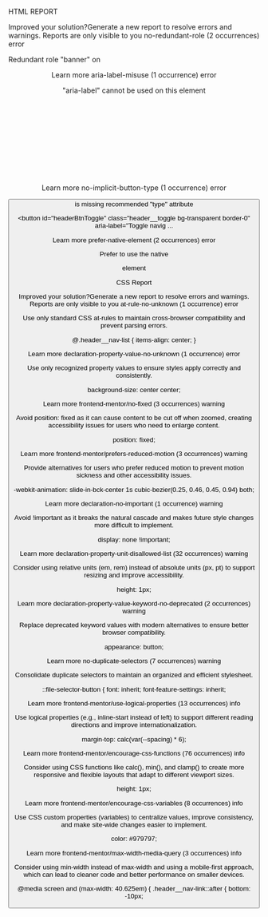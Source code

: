 HTML REPORT 

Improved your solution?Generate a new report to resolve errors and warnings.
Reports are only visible to you
no-redundant-role
(2 occurrences)
error

Redundant role "banner" on <header>

<header id="header" class="header h-fit fixed top-0 left-0 w-full lg:pt-[30px]" role="banner">

Learn more
aria-label-misuse
(1 occurrence)
error

"aria-label" cannot be used on this element

<svg class="logo w-[40px] h-[40px]" aria-label="Bookmark logo">

Learn more
no-implicit-button-type
(1 occurrence)
error

<button> is missing recommended "type" attribute

<button id="headerBtnToggle" class="header__toggle bg-transparent border-0" aria-label="Toggle navig ...

Learn more
prefer-native-element
(2 occurrences)
error

Prefer to use the native <section> element

<div class="hero flex gap-12 items-center mx-auto" aria-labelledby="hero-title" role="region" data-a ...

---
 
CSS Report 


Improved your solution?Generate a new report to resolve errors and warnings.
Reports are only visible to you
at-rule-no-unknown
(1 occurrence)
error

Use only standard CSS at-rules to maintain cross-browser compatibility and prevent parsing errors.

@.header__nav-list {
  items-align: center;
}

Learn more
declaration-property-value-no-unknown
(1 occurrence)
error

Use only recognized property values to ensure styles apply correctly and consistently.

background-size: center center;

Learn more
frontend-mentor/no-fixed
(3 occurrences)
warning

Avoid position: fixed as it can cause content to be cut off when zoomed, creating accessibility issues for users who need to enlarge content.

position: fixed;

Learn more
frontend-mentor/prefers-reduced-motion
(3 occurrences)
warning

Provide alternatives for users who prefer reduced motion to prevent motion sickness and other accessibility issues.

-webkit-animation: slide-in-bck-center 1s
      cubic-bezier(0.25, 0.46, 0.45, 0.94) both;

Learn more
declaration-no-important
(1 occurrence)
warning

Avoid !important as it breaks the natural cascade and makes future style changes more difficult to implement.

display: none !important;

Learn more
declaration-property-unit-disallowed-list
(32 occurrences)
warning

Consider using relative units (em, rem) instead of absolute units (px, pt) to support resizing and improve accessibility.

height: 1px;

Learn more
declaration-property-value-keyword-no-deprecated
(2 occurrences)
warning

Replace deprecated keyword values with modern alternatives to ensure better browser compatibility.

appearance: button;

Learn more
no-duplicate-selectors
(7 occurrences)
warning

Consolidate duplicate selectors to maintain an organized and efficient stylesheet.

::file-selector-button {
          font: inherit;
          font-feature-settings: inherit;

Learn more
frontend-mentor/use-logical-properties
(13 occurrences)
info

Use logical properties (e.g., inline-start instead of left) to support different reading directions and improve internationalization.

margin-top: calc(var(--spacing) * 6);

Learn more
frontend-mentor/encourage-css-functions
(76 occurrences)
info

Consider using CSS functions like calc(), min(), and clamp() to create more responsive and flexible layouts that adapt to different viewport sizes.

height: 1px;

Learn more
frontend-mentor/encourage-css-variables
(8 occurrences)
info

Use CSS custom properties (variables) to centralize values, improve consistency, and make site-wide changes easier to implement.

color: #979797;

Learn more
frontend-mentor/max-width-media-query
(3 occurrences)
info

Consider using min-width instead of max-width and using a mobile-first approach, which can lead to cleaner code and better performance on smaller devices.

@media screen and (max-width: 40.625em) {
  .header__nav-link::after {
    bottom: -10px;

